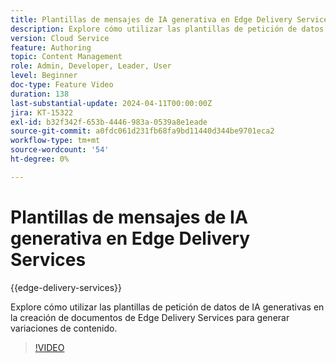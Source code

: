 ```yaml
---
title: Plantillas de mensajes de IA generativa en Edge Delivery Services
description: Explore cómo utilizar las plantillas de petición de datos de IA generativas en la creación de documentos de Edge Delivery Services para generar variaciones de contenido.
version: Cloud Service
feature: Authoring
topic: Content Management
role: Admin, Developer, Leader, User
level: Beginner
doc-type: Feature Video
duration: 138
last-substantial-update: 2024-04-11T00:00:00Z
jira: KT-15322
exl-id: b32f342f-653b-4446-983a-0539a8e1eade
source-git-commit: a0fdc061d231fb68fa9bd11440d344be9701eca2
workflow-type: tm+mt
source-wordcount: '54'
ht-degree: 0%

---
```


# Plantillas de mensajes de IA generativa en Edge Delivery Services

{{edge-delivery-services}}

Explore cómo utilizar las plantillas de petición de datos de IA generativas en la creación de documentos de Edge Delivery Services para generar variaciones de contenido.

>[!VIDEO](https://video.tv.adobe.com/v/3428307/?learn=on)

